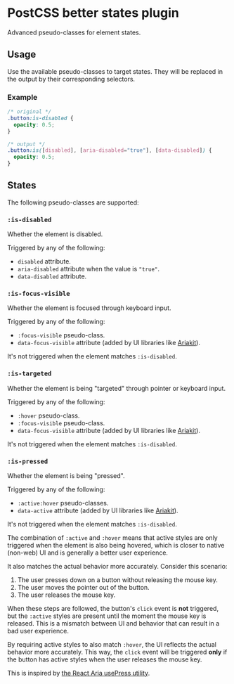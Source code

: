 # PostCSS better states plugin

Advanced pseudo-classes for element states.

## Usage

Use the available pseudo-classes to target states. They will be replaced in the output by their corresponding selectors.

### Example

```css
/* original */
.button:is-disabled {
  opacity: 0.5;
}

/* output */
.button:is([disabled], [aria-disabled="true"], [data-disabled]) {
  opacity: 0.5;
}
```

## States

The following pseudo-classes are supported:

### `:is-disabled`

Whether the element is disabled.

Triggered by any of the following:

- `disabled` attribute.
- `aria-disabled` attribute when the value is `"true"`.
- `data-disabled` attribute.

### `:is-focus-visible`

Whether the element is focused through keyboard input.

Triggered by any of the following:

- `:focus-visible` pseudo-class.
- `data-focus-visible` attribute (added by UI libraries like [Ariakit](https://ariakit.org/)).

It's not triggered when the element matches `:is-disabled`.

### `:is-targeted`

Whether the element is being "targeted" through pointer or keyboard input.

Triggered by any of the following:

- `:hover` pseudo-class.
- `:focus-visible` pseudo-class.
- `data-focus-visible` attribute (added by UI libraries like [Ariakit](https://ariakit.org/)).

It's not triggered when the element matches `:is-disabled`.

### `:is-pressed`

Whether the element is being "pressed".

Triggered by any of the following:

- `:active:hover` pseudo-classes.
- `data-active` attribute (added by UI libraries like [Ariakit](https://ariakit.org/)).

It's not triggered when the element matches `:is-disabled`.

The combination of `:active` and `:hover` means that active styles are only triggered when the element is also being hovered, which is closer to native (non-web) UI and is generally a better user experience.

It also matches the actual behavior more accurately. Consider this scenario:

1. The user presses down on a button without releasing the mouse key.
2. The user moves the pointer out of the button.
3. The user releases the mouse key.

When these steps are followed, the button's `click` event is **not** triggered, but the `:active` styles are present until the moment the mouse key is released. This is a mismatch between UI and behavior that can result in a bad user experience.

By requiring active styles to also match `:hover`, the UI reflects the actual behavior more accurately. This way, the `click` event will be triggered **only** if the button has active styles when the user releases the mouse key.

This is inspired by [the React Aria usePress utility](https://react-spectrum.adobe.com/react-aria/usePress.html).
